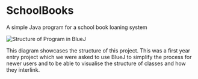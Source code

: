 # SchoolBooks
A simple Java program for a school book loaning system

![Structure of Program in BlueJ](overviewImage.PNG)

This diagram showcases the structure of this project. This was a first year entry project which we were asked to use BlueJ to simplify the process for newer users and to be able to visualise the structure of classes and how they interlink.
